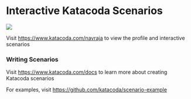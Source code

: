 # Interactive Katacoda Scenarios

[![](http://shields.katacoda.com/katacoda/navraja/count.svg)](https://www.katacoda.com/navraja "Get your profile on Katacoda.com")

Visit https://www.katacoda.com/navraja to view the profile and interactive scenarios

### Writing Scenarios
Visit https://www.katacoda.com/docs to learn more about creating Katacoda scenarios

For examples, visit https://github.com/katacoda/scenario-example
